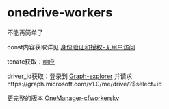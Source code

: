 # onedrive-workers
<p/>不能再简单了
<p/>const内容获取详见 <a href="https://learn.microsoft.com/zh-cn/graph/auth-v2-service">身份验证和授权-无用户访问</a>
<p/>tenate获取：<a href="https://learn.microsoft.com/zh-cn/graph/auth-v2-service#response">响应</a>
<p/>driver_id获取：登录到 <a href="https://developer.microsoft.com/zh-cn/graph/graph-explorer">Graph-explorer</a> 并请求https://graph.microsoft.com/v1.0/me/drive/?$select=id

<p>更完整的版本 <a href="https://github.com/qkqpttgf/OneManager-cfworkerskv/">OneManager-cfworkerskv</a></p>
